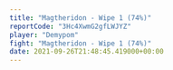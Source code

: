 ```yaml
---
title: "Magtheridon - Wipe 1 (74%)"
reportCode: "3Hc4XwmG2gfLWJYZ"
player: "Demypom"
fight: "Magtheridon - Wipe 1 (74%)"
date: 2021-09-26T21:48:45.419000+00:00
---
```

